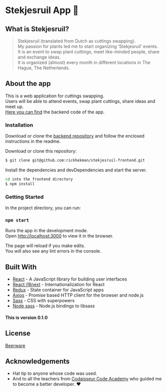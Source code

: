 # Stekjesruil App :seedling: 

## What is Stekjesruil?  

> Stekjesruil (translated from Dutch as cuttings swapping).  
> My passion for plants led me to start organizing ‘Stekjesruil’ events.<br />
> It is an event to swap plant cuttings, meet like-minded people, share and exchange ideas.<br />
> It is organized (almost) every month in different locations in The Hague, The Netherlands.

## About the app
This is a web application for cuttings swapping.<br />
Users will be able to attend events, swap plant cuttings, share ideas and meet up.<br />
 [Here you can find](https://github.com/rickhekman/stekjesruil-backend "backend") the backend code of the app.

### Installation

Download or clone the [backend repository](https://github.com/rickhekman/stekjesruil-backend) and follow the enclosed instructions in the readme.

Download or clone this repository:
```sh
$ git clone git@github.com:rickhekman/stekjesruil-frontend.git
```
Install the dependencies and devDependencies and start the server.
```sh
cd into the frontend directory
$ npm install
```

### Getting Started
In the project directory, you can run:
### `npm start`

Runs the app in the development mode.<br />
Open [http://localhost:3000](http://localhost:3000) to view it in the browser.

The page will reload if you make edits.<br />
You will also see any lint errors in the console.

## Built With

* [React](https://reactjs.org/) - A JavaScript library for building user interfaces
* [React i18next](https://github.com/i18next/react-i18next) - Internationalization for React
* [Redux](https://redux.js.org/) - State container for JavaScript apps
* [Axios](https://github.com/axios/axios) - Promise based HTTP client for the browser and node.js 
* [Sass](https://sass-lang.com/) - CSS with superpowers
* [Node sass](https://github.com/sass/node-sass) - Node.js bindings to libsass


#### This is version 0.1.0  

License
----
[Beerware](https://en.wikipedia.org/wiki/Beerware)

## Acknowledgements

* Hat tip to anyone whose code was used.
* And to all the teachers from [Codaisseur Code Academy](https://codaisseur.com/) who guided me to become a better developer. :heart:


